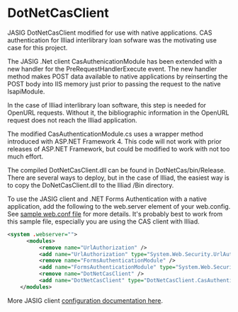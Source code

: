 DotNetCasClient
===============

JASIG DotNetCasClient modified for use with native applications.  CAS authentication for Illiad interlibrary loan sofware was the motivating use case for this project.

The JASIG .Net client CasAuthenicationModule has been extended with a new handler for the PreRequestHandlerExecute event. The new handler method makes POST data available to native applications by reinserting the POST body into IIS memory just prior to passing the request to the native IsapiModule. 

In the case of Illiad interlibrary loan software, this step is needed for OpenURL requests. Without it, the bibliographic information in the OpenURL request does not reach the Illiad application.  

The modified CasAuthenticationModule.cs uses a wrapper method introduced with ASP.NET Framework 4. This code will not work with prior releases of ASP.NET Framework, but could be modified to work with not too much effort. 

The compiled DotNetCasClient.dll can be found in DotNetCas/bin/Release. There are several ways to deploy, but in the case of Illiad, the easiest way is to copy the DoNetCasClient.dll to the Illiad /Bin directory.

To use the JASIG client and .NET Forms Authentication with a native application, add the following to the web.server 
element of your web.config.  See <a href="https://github.com/mspalti/DotNetCasClient/blob/master/Configuration/web.config">sample web.conf file</a> for more details. It's probably best to work from this sample file, especially you are using the CAS client with Illiad.

```xml
<system .webserver=""> 
      <modules>
		  <remove name="UrlAuthorization" />
		  <add name="UrlAuthorization" type="System.Web.Security.UrlAuthorizationModule" />
 		  <remove name="FormsAuthenticationModule" />
		  <add name="FormsAuthenticationModule" type="System.Web.Security.FormsAuthenticationModule" />
		  <remove name="DotNetCasClient" />
		  <add name="DotNetCasClient" type="DotNetCasClient.CasAuthenticationModule,DotNetCasClient" />		
    </modules>
```


More JASIG client <a href="https://wiki.jasig.org/display/CASC/.Net+Cas+Client">configuration documentation here</a>.
